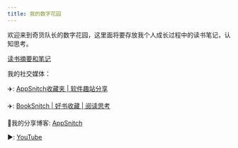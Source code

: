 ```yaml
---
title: 我的数字花园
---
```


欢迎来到奇货队长的数字花园，这里面将要存放我个人成长过程中的读书笔记，认知思考。

[读书摘要和笔记](https://notes.readfere.com/books/)


我的社交媒体：

✈️: [AppSnitch收藏夹 | 软件趣站分享](https://t.me/app_snitch)

✈️: [BookSnitch | 好书收藏 | 阅读思考](https://t.me/booksnitch)

📖我的分享博客: [AppSnitch](https://readfere.com)

▶️: [YouTube](https://www.youtube.com/@appsnitch)

